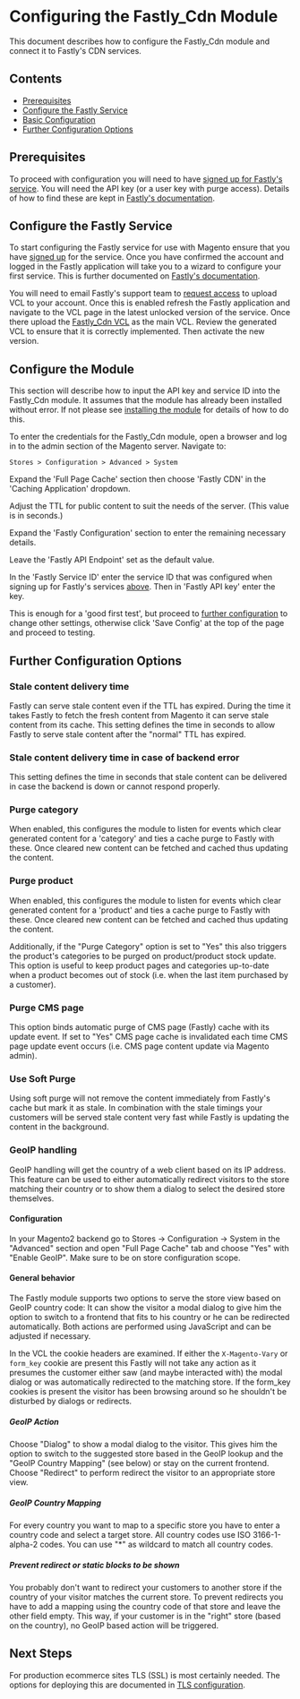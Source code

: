 # Configuring the Fastly_Cdn Module

This document describes how to configure the Fastly_Cdn module and connect it
to Fastly's CDN services.

## Contents

* [Prerequisites](#prerequisites)
* [Configure the Fastly Service](#configure-the-fastly-service)
* [Basic Configuration](#configure-the-module)
* [Further Configuration Options](#further-configuration-options)

## Prerequisites

To proceed with configuration you will need to have
[signed up for Fastly's service](https://www.fastly.com/signup). You will need
the API key (or a user key with purge access). Details of how to find these
are kept in [Fastly's documentation](https://docs.fastly.com/guides/account-management-and-security/finding-and-managing-your-account-info).

## Configure the Fastly Service

To start configuring the Fastly service for use with Magento ensure that you
have [signed up](https://www.fastly.com/signup) for the service. Once you have
confirmed the account and logged in the Fastly application will take you to a
wizard to configure your first service. This is further documented on [Fastly's documentation](https://docs.fastly.com/guides/basic-setup/sign-up-and-create-your-first-service).

You will need to email Fastly's support team to
[request access](https://docs.fastly.com/guides/vcl/uploading-custom-vcl) to
upload VCL to your account.
Once this is enabled refresh the Fastly application and navigate to the VCL
page in the latest unlocked version of the service. Once there upload the
[Fastly_Cdn VCL](../etc/fastly.vcl) as the main VCL. Review the generated VCL
to ensure that it is correctly implemented. Then activate the new version.

## Configure the Module

This section will describe how to input the API key and service ID into the
Fastly_Cdn module. It assumes that the module has already been installed
without error. If not please see [installing the module](INSTALLATION.md) for
details of how to do this.

To enter the credentials for the Fastly_Cdn module, open a browser and log in
to the admin section of the Magento server. Navigate to:

```
Stores > Configuration > Advanced > System
```

Expand the 'Full Page Cache' section then choose 'Fastly CDN' in the 'Caching
Application' dropdown.

Adjust the TTL for public content to suit the needs of the server. (This value
is in seconds.)

Expand the 'Fastly Configuration' section to enter the remaining necessary
details.

Leave the 'Fastly API Endpoint' set as the default value.

In the 'Fastly Service ID' enter the service ID that was configured when
signing up for Fastly's services [above](#configure-the-fastly-service). Then
in 'Fastly API key' enter the key.

This is enough for a 'good first test', but proceed to
[further configuration](#further-configuration-options) to change other
settings, otherwise click 'Save Config' at the top of the page and proceed to
testing.

## Further Configuration Options

### Stale content delivery time

Fastly can serve stale content even if the TTL has expired. During the time it
takes Fastly to fetch the fresh content from Magento it can serve stale content
from its cache. This setting defines the time in seconds to allow Fastly to
serve stale content after the "normal" TTL has expired.

### Stale content delivery time in case of backend error

This setting defines the time in seconds that stale content can be delivered in
case the backend is down or cannot respond properly.

### Purge category

When enabled, this configures the module to listen for events which clear
generated content for a 'category' and ties a cache purge to Fastly with
these. Once cleared new content can be fetched and cached thus updating the
content.

### Purge product

When enabled, this configures the module to listen for events which clear
generated content for a 'product' and ties a cache purge to Fastly with these.
Once cleared new content can be fetched and cached thus updating the content.

Additionally, if the "Purge Category" option is set to "Yes" this also
triggers the product's categories to be purged on product/product stock
update. This option is useful to keep product pages and categories up-to-date
when a product becomes out of stock (i.e. when the last item purchased by a
customer).

### Purge CMS page

This option binds automatic purge of CMS page (Fastly) cache with its update
event. If set to "Yes" CMS page cache is invalidated each time CMS page update
event occurs (i.e. CMS page content update via Magento admin).

### Use Soft Purge

Using soft purge will not remove the content immediately from Fastly's cache
but mark it as stale. In combination with the stale timings your customers will
be served stale content very fast while Fastly is updating the content in the
background.

### GeoIP handling

GeoIP handling will get the country of a web client based on its IP address.
This feature can be used to either automatically redirect visitors to the
store matching their country or to show them a dialog to select the desired
store themselves.

#### Configuration

In your Magento2 backend go to Stores -> Configuration -> System in the
"Advanced" section and open "Full Page Cache" tab and choose "Yes" with "Enable
GeoIP". Make sure to be on store configuration scope.

#### General behavior

The Fastly module supports two options to serve the store view based on GeoIP
country code: It can show the visitor a modal dialog to give him the option to
switch to a frontend that fits to his country or he can be redirected
automatically. Both actions are performed using JavaScript and can be adjusted
if necessary.

In the VCL the cookie headers are examined. If either the `X-Magento-Vary` or
`form_key` cookie are present this Fastly will not take any action as it
presumes the customer either saw (and maybe interacted with) the modal dialog
or was automatically redirected to the matching store. If the form_key cookies
is present the visitor has been browsing around so he shouldn't be disturbed by
dialogs or redirects.

##### GeoIP Action

Choose "Dialog" to show a modal dialog to the visitor. This gives him the
option to switch to the suggested store based in the GeoIP lookup and the
"GeoIP Country Mapping" (see below) or stay on the current frontend. Choose
"Redirect" to perform redirect the visitor to an appropriate store view.

##### GeoIP Country Mapping

For every country you want to map to a specific store you have to enter a
country code and select a target store. All country codes use ISO
3166-1-alpha-2 codes. You can use "*" as wildcard to match all country codes.

##### Prevent redirect or static blocks to be shown

You probably don't want to redirect your customers to another store if the
country of your visitor matches the current store. To prevent redirects you
have to add a mapping using the country code of that store and leave the other
field empty. This way, if your customer is in the "right" store (based on the
country), no GeoIP based action will be triggered.

## Next Steps

For production ecommerce sites TLS (SSL) is most certainly needed. The options
for deploying this are documented in [TLS configuration](TLS.md).